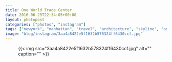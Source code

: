 ```yaml
---
title: One World Trade Center
date: 2016-06-25T22:34:05+00:00
layout: photopost
categories: ["photos", "instagram"]
tags: ["newyork", "manhattan", "travel", "architecture", "skyline", "oneworldtradecenter"]
image: "blog/instagram/3aa4a8422e5f1632b578324ff6430ccf.jpg"
---
```


<figure class="photo photo--square">
  {{< img src="3aa4a8422e5f1632b578324ff6430ccf.jpg" alt="" caption="" >}}

</figure>


